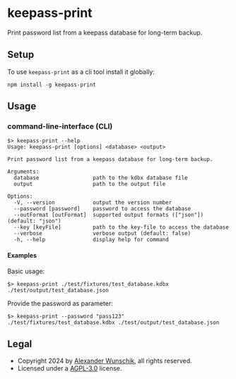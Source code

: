 # keepass-print

Print password list from a keepass database for long-term backup.

## Setup

To use `keepass-print` as a cli tool install it globally:

```
npm install -g keepass-print
```

## Usage

### command-line-interface (CLI)

```
$> keepass-print --help
Usage: keepass-print [options] <database> <output>

Print password list from a keepass database for long-term backup.

Arguments:
  database                 path to the kdbx database file
  output                   path to the output file

Options:
  -V, --version            output the version number
  --password [password]    password to access the database
  --outFormat [outFormat]  supported output formats (["json"]) (default: "json")
  --key [keyFile]          path to the key-file to access the database
  --verbose                verbose output (default: false)
  -h, --help               display help for command
```

#### Examples

Basic usage:

```
$> keepass-print ./test/fixtures/test_database.kdbx ./test/output/test_database.json
```

Provide the password as parameter:

```
$> keepass-print --password "pass123" ./test/fixtures/test_database.kdbx ./test/output/test_database.json
```

## Legal

- Copyright 2024 by [Alexander Wunschik](https://github.com/mojoaxel), all rights reserved.
- Licensed under a [AGPL-3.0](LICENSE) license.

